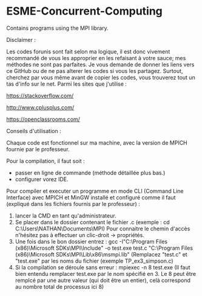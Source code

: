 # ESME-Concurrent-Computing
Contains programs using the MPI library.

Disclaimer :

Les codes forunis sont fait selon ma logique, il est donc vivement recommandé de vous les approprier en les refaisant à votre sauce; mes méthodes ne sont pas parfaites. Je vous demande de donner les liens vers ce GitHub ou de ne pas alterer les codes si vous les partagez.
Surtout, cherchez par vous même avant de copier les codes, vous trouverez tout un tas d'info sur le net. Parmi les sites que j'utilise :

https://stackoverflow.com/ 

http://www.cplusplus.com/ 

https://openclassrooms.com/ 

Conseils d'utilisation :

Chaque code est fonctionnel sur ma machine, avec la version de MPICH fournie par le professeur.

Pour la compilation, il faut soit :
- passer en ligne de commande (méthode détaillée plus bas.)
- configurer vorez IDE.

Pour compiler et executer un programme en mode CLI (Command Line Interface) avec MPICH et MinGW installé et configuré comme il faut (expliqué dans les fichiers fournis par le professeur) :

1) lancer la CMD en tant qu'administrateur.
2) Se placer dans le dossier contenant le fichier .c (exemple : cd C:\Users\NATHAN\Documents\MPI) Pour connaitre le chemin d'accès n'hésitez pas à effectuer un clic-droit -> propriétés.
3) Une fois dans le bon dossier entrez : gcc -I"C:\Program Files (x86)\Microsoft SDKs\MPI\Include" -o test.exe test.c "C:\Program Files (x86)\Microsoft SDKs\MPI\Lib\x86\msmpi.lib" (Remplacez "test.c" et "test.exe" par les noms du fichier (exemple TP_ex3_simpson.c)
4) Si la compilation se déroule sans erreur : mpiexec -n 8 test.exe (Il faut bien entendu remplacer test.exe par le nom spécifié en 3. Le 8 peut être remplcé par une autre valeur (qui doit être un entier), celà correspond au nombre total de processus ici 8)


